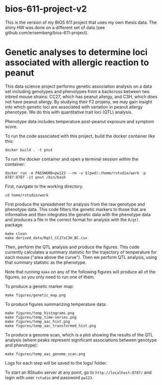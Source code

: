 # bios-611-project-v2
This is the version of my BIOS 611 project that uses my own thesis data. The shiny HW was done on a different set of data (see github.com/erisemberg/bios-611-project). 

Genetic analyses to determine loci associated with allergic reaction to peanut
==============================================================================

This data science project performs genetic association analysis on a data set including genotypes and phenotypes from a backcross between two inbred mouse strains: CC27, which has peanut allergy, and C3H, which does not have peanut allergy. By studying their F2 projeny, we may gain insight into which genetic loci are associated with variation in peanut allergy phenotype. We do this with quantitative trait loci (QTL) analysis.

Phenotype data includes temperature post-peanut exposure and symptom score. 

To run the code associated with this project, build the docker container like this: 

```
docker build . -t pnut 
```

To run the docker container and open a terminal session within the container:

```
docker run -e PASSWORD=pw123 --rm -v $(pwd):/home/rstudio/work -p 8787:8787 -it pnut /bin/bash
```

First, navigate to the working directory.

```
cd home/rstudio/work
```

First produce the spreadsheet for analysis from the raw genotype and phenotype data. This code filters the genetic markers to those that are informative and then integrates the genetic data with the phenotype data and produces a file in the correct format for analysis with the `R/qtl` package. 

```
make clean 
make derived_data/Rqtl_CC27xC3H_BC.csv
```

Then, perform the QTL analysis and produce the figures. This code currently calculates a summary statistic for the trajectory of temperature for each mouse ("area above the curve"). Then we perform QTL analysis, using that summary statistic as the phenotype. 

Note that running `make` on any of the following figures will produce all of the figures, so you only need to run one of them. 

To produce a genetic marker map:
```
make figures/genetic_map.png
```

To produce figures summarizing temperature data:
```
make figures/temp_histograms.png
make figures/temp_time-series.png
make figures/temp_aac_hist.png
make figures/temp_aac_transformed_hist.png
```

To produce a genome scan, which is a plot showing the results of the QTL analysis (where peaks represent significant associations between genotype and phenotype):
```
make figures/temp_aac_genome_scan.png
``` 

Logs for each step will be saved to the logs/ folder. 

To start an RStudio server at any point, go to `http://localhost:8787/` and login with user `rstudio` and password `pw123`. 